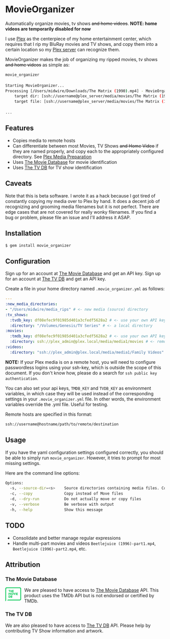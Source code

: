 # MovieOrganizer

Automatically organize movies, tv shows ~~and home videos~~. **NOTE: home videos are temporarily disabled for now**

I use [Plex](https://www.plex.tv/) as the centerpiece of my home entertainment center, which requires that I rip my BluRay movies and TV shows, and copy them into a certain location so my [Plex server](https://www.plex.tv/downloads/) can recognize them.

MovieOrganizer makes the job of organizing my ripped movies, tv shows ~~and home videos~~ as simple as:

```bash
movie_organizer

Starting MovieOrganizer...
Processing [/Users/midwire/Downloads/The Matrix (1990).mp4] - MovieOrganizer::Movie
    target dir: [ssh://username@plex_server/media/movies/The Matrix (1990)]
    target file: [ssh://username@plex_server/media/movies/The Matrix (1990)/The Matrix (1990).mp4]

...
```

## Features

* Copies media to remote hosts
* Can differentiate between most Movies, TV Shows ~~and Home Video~~ if they are named properly, and copy each to the appropriately configured directory. See [Plex Media Preparation](https://support.plex.tv/articles/categories/media-preparation/)
* Uses [The Movie Database](https://www.themoviedb.org) for movie identification
* Uses [The TV DB](https://www.thetvdb.com/) for TV show identification

## Caveats

Note that this is beta software. I wrote it as a hack because I got tired of constantly copying my media over to Plex by hand.  It does a decent job of recognizing and grooming media filenames but it is not perfect. There are edge cases that are not covered for really wonky filenames.  If you find a bug or problem, please file an issue and I'll address it ASAP.

## Installation

    $ gem install movie_organizer

## Configuration

Sign up for an account at [The Movie Database](https://www.themoviedb.org/) and get an API key.
Sign up for an account at [The TV DB](https://www.thetvdb.com/) and get an API key.

Create a file in your home directory named `.movie_organizer.yml` as follows:

```yaml
---
:new_media_directories:
- "/Users/midwire/media_rips" # <- new media (source) directory
:tv_shows:
  :tvdb_key: df08efec9f01985d401a3cfedf5628a2 # <- use your own API key (this one is fake)
  :directory: "/Volumes/Genesis/TV Series" # <- a local directory
:movies:
  :tmdb_key: df08efec9f01985d401a3cfedf5628a2 # <- use your own API key (this one is fake)
  :directory: ssh://plex_admin@plex.local/media/media1/movies # <- remote directory
:videos:
  :directory: "ssh://plex_admin@plex.local/media/media1/Family Videos" # <- remote directory
```

**NOTE:** If your Plex media is on a remote host, you will need to configure passwordless logins using your ssh-key, which is outside the scope of this document.  If you don't know how, please do a search for `ssh public key authentication`.

You can also set your api keys, `TMDB_KEY` and `TVDB_KEY` as environment variables, in which case they will be used instead of the corresponding settings in your `.movie_organizer.yml` file. In other words, the environment variables override the .yml file.  Useful for testing.

Remote hosts are specified in this format:

```bash
ssh://username@hostname/path/to/remote/destination
```

## Usage

If you have the yaml configuration settings configured correctly, you should be able to simply run `movie_organizer`. However, it tries to prompt for most missing settings.

Here are the command line options:

```bash
Options:
  -s, --source-dir=<s>    Source directories containing media files. Colon (:) separated.
  -c, --copy              Copy instead of Move files
  -d, --dry-run           Do not actually move or copy files
  -v, --verbose           Be verbose with output
  -h, --help              Show this message
```

## TODO

* Consolidate and better manage regular expressions
* Handle multi-part movies and videos `Beetlejuice (1996)-part1.mp4`, `Beetlejuice (1996)-part2.mp4`, etc.

## Attribution

### The Movie Database

<img src="tmdb-logo-primary-green.png" alt="TMDB Logo" style="float:left; padding: 0 10px 0 0;"/> We are pleased to have access to [The Movie Database](https://www.themoviedb.org) API. This product uses the TMDb API but is not endorsed or certified by TMDb.

### The TV DB

We are also pleased to have access to [The TV DB](https://www.tvdb.com) API. Please help by contributing TV Show information and artwork.
